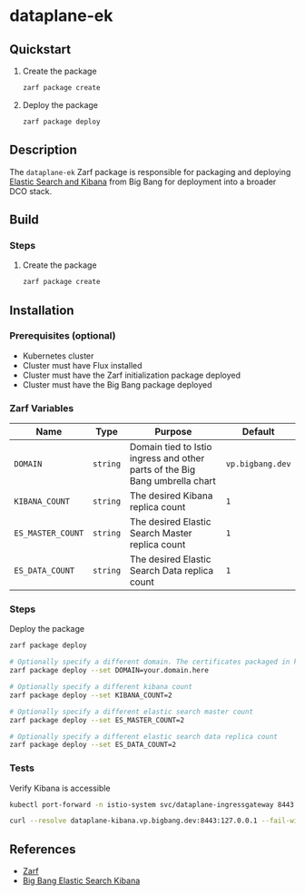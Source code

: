 # dataplane-ek

## Quickstart

1. Create the package

    ```bash
    zarf package create
    ```

2. Deploy the package

    ```bash
    zarf package deploy
    ```

## Description

The `dataplane-ek` Zarf package is responsible for packaging and deploying [Elastic Search and Kibana](https://repo1.dso.mil/big-bang/product/packages/elasticsearch-kibana) from Big Bang for deployment into a broader DCO stack.

## Build

### Steps

1. Create the package

    ```bash
    zarf package create
    ```

## Installation

### Prerequisites (optional)

* Kubernetes cluster
* Cluster must have Flux installed
* Cluster must have the Zarf initialization package deployed
* Cluster must have the Big Bang package deployed

### Zarf Variables

| Name | Type | Purpose | Default |
|--|--|--|--|
| `DOMAIN` | `string` | Domain tied to Istio ingress and other parts of the Big Bang umbrella chart | `vp.bigbang.dev` |
| `KIBANA_COUNT` | `string` | The desired Kibana replica count | `1` |
| `ES_MASTER_COUNT` | `string` | The desired Elastic Search Master replica count | `1` |
| `ES_DATA_COUNT` | `string` | The desired Elastic Search Data replica count | `1` |

### Steps

Deploy the package

```bash
zarf package deploy

# Optionally specify a different domain. The certificates packaged in kustomizations/bigbang/environment-bb-secret.yaml must match the provided domain
zarf package deploy --set DOMAIN=your.domain.here

# Optionally specify a different kibana count
zarf package deploy --set KIBANA_COUNT=2

# Optionally specify a different elastic search master count
zarf package deploy --set ES_MASTER_COUNT=2

# Optionally specify a different elastic search data replica count
zarf package deploy --set ES_DATA_COUNT=2
```

### Tests

Verify Kibana is accessible

```bash
kubectl port-forward -n istio-system svc/dataplane-ingressgateway 8443:443

curl --resolve dataplane-kibana.vp.bigbang.dev:8443:127.0.0.1 --fail-with-body https://dataplane-kibana.vp.bigbang.dev:8443
```

## References

* [Zarf](https://zarf.dev/docs)
* [Big Bang Elastic Search Kibana](https://repo1.dso.mil/big-bang/product/packages/elasticsearch-kibana)
